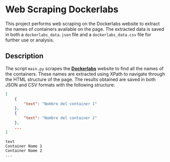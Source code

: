 # Web Scraping Dockerlabs

This project performs web scraping on the Dockerlabs website to extract the names of containers available on the page. The extracted data is saved in both a `dockerlabs_data.json` file and a `dockerlabs_data.csv` file for further use or analysis.

## Description

The script `main.py` scrapes the **[Dockerlabs](https://dockerlabs.es/)** website to find all the names of the containers. These names are extracted using XPath to navigate through the HTML structure of the page. The results obtained are saved in both JSON and CSV formats with the following structure:

```json
[
    {
        "text": "Nombre del container 1"
    },
    {
        "text": "Nombre del container 2"
    },
    ...
]
```

```text
text
Container Name 1
Container Name 2
...
```